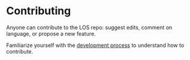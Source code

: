 # Contributing

Anyone can contribute to the LOS repo: suggest edits, comment on language, or propose a new feature.

Familiarize yourself with the [development process](blueprint/process/README.md) to understand how to contribute.
